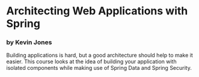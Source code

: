 # Architecting Web Applications with Spring
### by Kevin Jones

Building applications is hard, but a good architecture should help to make it easier. This course looks at the idea of building your application with isolated components while making use of Spring Data and Spring Security.